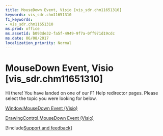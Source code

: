 ```yaml
---
title: MouseDown Event, Visio [vis_sdr.chm11651310]
keywords: vis_sdr.chm11651310
f1_keywords:
- vis_sdr.chm11651310
ms.prod: office
ms.assetid: b093de32-fa5f-4949-9f7a-0ff971d19cdc
ms.date: 06/08/2017
localization_priority: Normal
---
```



# MouseDown Event, Visio [vis_sdr.chm11651310]

Hi there! You have landed on one of our F1 Help redirector pages. Please select the topic you were looking for below.

[Window.MouseDown Event (Visio)](http://msdn.microsoft.com/library/9bffeab4-9df5-a100-2b30-00ea445e6650%28Office.15%29.aspx)

[DrawingControl.MouseDown Event (Visio)](http://msdn.microsoft.com/library/66136634-ddb3-54fd-c6d4-f32550689d28%28Office.15%29.aspx)

[!include[Support and feedback](~/includes/feedback-boilerplate.md)]